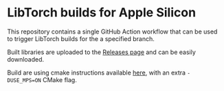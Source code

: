 # LibTorch builds for Apple Silicon

This repository contains a single GitHub Action workflow that can be used to trigger
LibTorch builds for the a specified branch.

Built libraries are uploaded to the [Releases page](https://github.com/mlverse/libtorch-mac-m1/releases)
and can be easily downloaded.

Build are using cmake instructions available [here](https://github.com/pytorch/pytorch/blob/master/docs/libtorch.rst),
with an extra `-DUSE_MPS=ON` CMake flag.